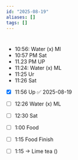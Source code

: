 ```yaml
---
id: "2025-08-19"
aliases: []
tags: []
---
```


#

##

- 10:56: Water (x) Ml
- 10:57 PM Sat
- 11.23 PM UP
- 11:24: Water (x) ML
- 11:25 Ur
- 11:26 Sat
- [x] 11:56 Up ✅ 2025-08-19
- [ ] 12:26 Water (x) ML

- [ ] 12:30 Sat
- [ ] 1:00 Food
- [ ] 1:15 Food Finish
- [ ] 1:15 -> Lime tea ()
